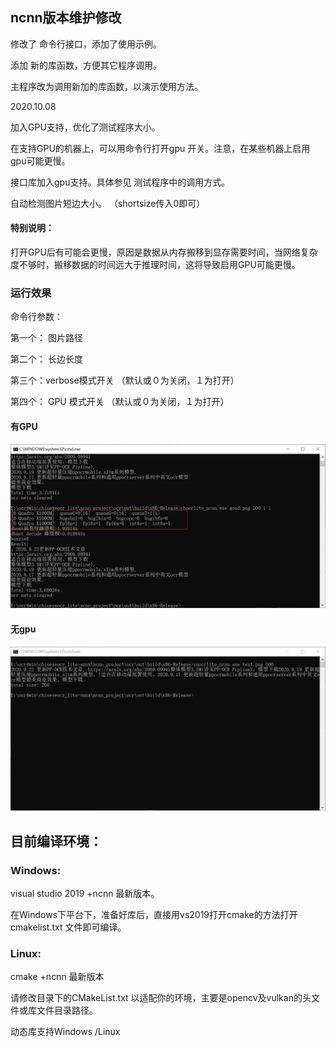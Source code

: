 ## ncnn版本维护修改

修改了 命令行接口，添加了使用示例。

添加 新的库函数，方便其它程序调用。

主程序改为调用新加的库函数，以演示使用方法。

2020.10.08  

加入GPU支持，优化了测试程序大小。

在支持GPU的机器上，可以用命令行打开gpu 开关。注意，在某些机器上启用gpu可能更慢。

接口库加入gpu支持。具体参见 测试程序中的调用方式。

自动检测图片短边大小。 （shortsize传入0即可）



#### 特别说明：



打开GPU后有可能会更慢，原因是数据从内存搬移到显存需要时间，当网络复杂度不够时，搬移数据的时间远大于推理时间，这将导致启用GPU可能更慢。



### 运行效果

命令行参数：

第一个： 图片路径

第二个： 长边长度

第三个：verbose模式开关 （默认或０为关闭，１为打开）

第四个： GPU 模式开关 （默认或０为关闭，１为打开）

#### 有GPU

![gpudemo](gpudemo.png)

#### 无gpu

![](demo.png)


## 目前编译环境：

### Windows:

visual studio 2019 +ncnn 最新版本。







在Windows下平台下，准备好库后，直接用vs2019打开cmake的方法打开cmakelist.txt 文件即可编译。

### Linux:


cmake +ncnn 最新版本

请修改目录下的CMakeList.txt 以适配你的环境，主要是opencv及vulkan的头文件或库文件目录路径。



动态库支持Windows /Linux
